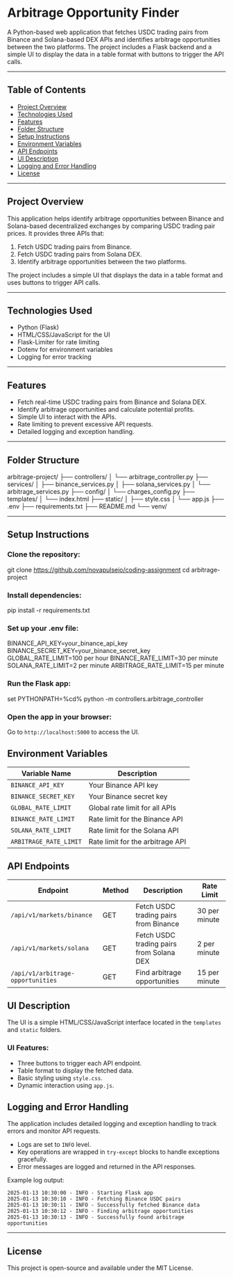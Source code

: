 # Arbitrage Opportunity Finder

A Python-based web application that fetches USDC trading pairs from Binance and Solana-based DEX APIs and identifies arbitrage opportunities between the two platforms. The project includes a Flask backend and a simple UI to display the data in a table format with buttons to trigger the API calls.

---

## Table of Contents
- [Project Overview](#project-overview)
- [Technologies Used](#technologies-used)
- [Features](#features)
- [Folder Structure](#folder-structure)
- [Setup Instructions](#setup-instructions)
- [Environment Variables](#environment-variables)
- [API Endpoints](#api-endpoints)
- [UI Description](#ui-description)
- [Logging and Error Handling](#logging-and-error-handling)
- [License](#license)

---

## Project Overview
This application helps identify arbitrage opportunities between Binance and Solana-based decentralized exchanges by comparing USDC trading pair prices. It provides three APIs that:
1. Fetch USDC trading pairs from Binance.
2. Fetch USDC trading pairs from Solana DEX.
3. Identify arbitrage opportunities between the two platforms.

The project includes a simple UI that displays the data in a table format and uses buttons to trigger API calls.

---

## Technologies Used
- Python (Flask)
- HTML/CSS/JavaScript for the UI
- Flask-Limiter for rate limiting
- Dotenv for environment variables
- Logging for error tracking

---

## Features
- Fetch real-time USDC trading pairs from Binance and Solana DEX.
- Identify arbitrage opportunities and calculate potential profits.
- Simple UI to interact with the APIs.
- Rate limiting to prevent excessive API requests.
- Detailed logging and exception handling.

---

## Folder Structure

arbitrage-project/
├── controllers/
│   └── arbitrage_controller.py
├── services/
│   ├── binance_services.py
│   ├── solana_services.py
│   └── arbitrage_services.py
├── config/
│   └── charges_config.py
├── templates/
│   └── index.html
├── static/
│   ├── style.css
│   └── app.js
├── .env
├── requirements.txt
├── README.md
└── venv/

---

## Setup Instructions

### Clone the repository:
git clone https://github.com/novapulseio/coding-assignment
cd arbitrage-project


### Install dependencies:
pip install -r requirements.txt

### Set up your .env file:
BINANCE_API_KEY=your_binance_api_key
BINANCE_SECRET_KEY=your_binance_secret_key
GLOBAL_RATE_LIMIT=100 per hour
BINANCE_RATE_LIMIT=30 per minute
SOLANA_RATE_LIMIT=2 per minute
ARBITRAGE_RATE_LIMIT=15 per minute

### Run the Flask app:
set PYTHONPATH=%cd%
python -m controllers.arbitrage_controller

### Open the app in your browser:
Go to `http://localhost:5000` to access the UI.


## Environment Variables
| Variable Name        | Description                         |
|----------------------|-------------------------------------|
| `BINANCE_API_KEY`    | Your Binance API key                |
| `BINANCE_SECRET_KEY` | Your Binance secret key             |
| `GLOBAL_RATE_LIMIT`  | Global rate limit for all APIs      |
| `BINANCE_RATE_LIMIT` | Rate limit for the Binance API      |
| `SOLANA_RATE_LIMIT`  | Rate limit for the Solana API       |
| `ARBITRAGE_RATE_LIMIT`| Rate limit for the arbitrage API    |


## API Endpoints

| Endpoint                         | Method | Description                      | Rate Limit     |
|----------------------------------|--------|----------------------------------|----------------|
| `/api/v1/markets/binance`        | GET    | Fetch USDC trading pairs from Binance | 30 per minute  |
| `/api/v1/markets/solana`         | GET    | Fetch USDC trading pairs from Solana DEX | 2 per minute   |
| `/api/v1/arbitrage-opportunities` | GET    | Find arbitrage opportunities      | 15 per minute  |



## UI Description
The UI is a simple HTML/CSS/JavaScript interface located in the `templates` and `static` folders.

### UI Features:
- Three buttons to trigger each API endpoint.
- Table format to display the fetched data.
- Basic styling using `style.css`.
- Dynamic interaction using `app.js`.



## Logging and Error Handling
The application includes detailed logging and exception handling to track errors and monitor API requests.

- Logs are set to `INFO` level.
- Key operations are wrapped in `try-except` blocks to handle exceptions gracefully.
- Error messages are logged and returned in the API responses.

Example log output:
```log
2025-01-13 10:30:00 - INFO - Starting Flask app
2025-01-13 10:30:10 - INFO - Fetching Binance USDC pairs
2025-01-13 10:30:11 - INFO - Successfully fetched Binance data
2025-01-13 10:30:12 - INFO - Finding arbitrage opportunities
2025-01-13 10:30:13 - INFO - Successfully found arbitrage opportunities
```

---

## License
This project is open-source and available under the MIT License.